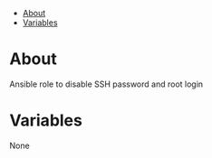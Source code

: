 - [About](#about)
- [Variables](#variables)

# About

Ansible role to disable SSH password and root login

# Variables

None